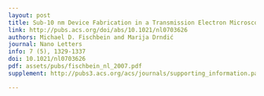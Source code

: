 ```yaml
---
layout: post
title: Sub-10 nm Device Fabrication in a Transmission Electron Microscope
link: http://pubs.acs.org/doi/abs/10.1021/nl0703626
authors: Michael D. Fischbein and Marija Drndić
journal: Nano Letters
info: 7 (5), 1329-1337
doi: 10.1021/nl0703626
pdf: assets/pubs/fischbein_nl_2007.pdf
supplement: http://pubs3.acs.org/acs/journals/supporting_information.page?in_manuscript=nl0703626

---
```

